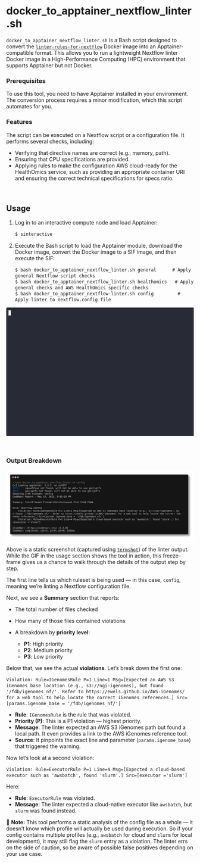 # docker_to_apptainer_nextflow_linter.sh

`docker_to_apptainer_nextflow_linter.sh` is a Bash script designed to convert the [`linter-rules-for-nextflow`](https://hub.docker.com/r/jaamarks/linter-rules-for-nextflow) Docker image into an Apptainer-compatible format. This allows you to run a lightweight Nextflow linter Docker image in a High-Performance Computing (HPC) environment that supports Apptainer but not Docker.

### Prerequisites

To use this tool, you need to have Apptainer installed in your environment. The conversion process requires a minor modification, which this script automates for you.

### Features

The script can be executed on a Nextflow script or a configuration file. It performs several checks, including:

- Verifying that directive names are correct (e.g., memory, path).
- Ensuring that CPU specifications are provided.
- Applying rules to make the configuration AWS cloud-ready for the HealthOmics service, such as providing an appropriate container URI and ensuring the correct technical specifications for specs ratio.

<br>

## Usage

1. Log in to an interactive compute node and load Apptainer:

   ```bash
   $ sinteractive
   ```

2. Execute the Bash script to load the Apptainer module, download the Docker image, convert the Docker image to a SIF image, and then execute the SIF:
   ```
   $ bash docker_to_apptainer_nextflow_linter.sh general      # Apply general Nextflow script checks
   $ bash docker_to_apptainer_nextflow_linter.sh healthomics   # Apply general checks and AWS HealthOmics specific checks
   $ bash docker_to_apptainer_nextflow-linter.sh config         # Apply linter to nextflow.config file
   ```

<p align="center"><img src="demo_docker2apptainer.gif"/></p>

<br>


### Output Breakdown
<p align="center"><img src="nextflow_linter_termshot.png"/></p>

Above is a static screenshot (captured using [`termshot`](https://github.com/homeport/termshot)) of the linter output. While the GIF in the usage section shows the tool in action, this freeze-frame gives us a chance to walk through the details of the output step by step.

The first line tells us which ruleset is being used — in this case, `config`, meaning we’re linting a Nextflow configuration file.

Next, we see a **Summary** section that reports:

* The total number of files checked
* How many of those files contained violations
* A breakdown by **priority level**:

  * **P1**: High priority
  * **P2**: Medium priority
  * **P3**: Low priority

Below that, we see the actual **violations**. Let’s break down the first one:

```
Violation: Rule=IGenomesRule P=1 Line=1 Msg=[Expected an AWS S3 iGenomes base location (e.g., s3://ngi-igenomes), but found '/fdb/igenomes_nf/'. Refer to https://ewels.github.io/AWS-iGenomes/ for a web tool to help locate the correct iGenomes references.] Src=[params.igenome_base = '/fdb/igenomes_nf/']
```

* **Rule**: `IGenomesRule` is the rule that was violated.
* **Priority (P)**: This is a P1 violation — highest priority.
* **Message**: The linter expected an AWS S3 iGenomes path but found a local path. It even provides a link to the AWS iGenomes reference tool.
* **Source**: It pinpoints the exact line and parameter (`params.igenome_base`) that triggered the warning.

Now let’s look at a second violation:

```
Violation: Rule=ExecutorRule P=1 Line=4 Msg=[Expected a cloud-based executor such as 'awsbatch', found 'slurm'.] Src=[executor ='slurm']
```

Here:

* **Rule**: `ExecutorRule` was violated.
* **Message**: The linter expected a cloud-native executor like `awsbatch`, but `slurm` was found instead.

📝 **Note:**
This tool performs a static analysis of the config file as a whole — it doesn’t know which profile will actually be used during execution. So if your config contains multiple profiles (e.g., `awsbatch` for cloud and `slurm` for local development), it may still flag the `slurm` entry as a violation. The linter errs on the side of caution, so be aware of possible false positives depending on your use case.

